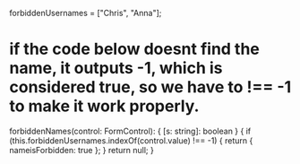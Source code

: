 forbiddenUsernames = ["Chris", "Anna"];

# if the code below doesnt find the name, it outputs -1, which is considered true, so we have to !== -1 to make it work properly.

forbiddenNames(control: FormControl): { [s: string]: boolean } {
if (this.forbiddenUsernames.indexOf(control.value) !== -1) {
return { nameisForbidden: true };
}
return null;
}
